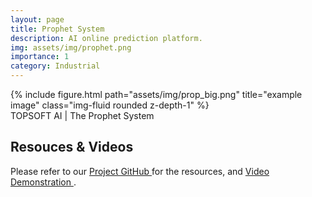 ```yaml
---
layout: page
title: Prophet System
description: AI online prediction platform.
img: assets/img/prophet.png
importance: 1
category: Industrial
---
```


<div class="row">
    <div class="col-sm mt-3 mt-md-0">
        {% include figure.html path="assets/img/prop_big.png" title="example image" class="img-fluid rounded z-depth-1" %}
    </div>
</div>
<div class="caption">
    TOPSOFT AI | The Prophet System
</div>


## Resouces & Videos

Please refer to our <a href="https://github.com/TOPSOFT-AI-PROPHET"> Project GitHub </a> for the resources, and  <a href="https://www.bilibili.com/video/BV12A411V7Jz/?vd_source=b83687f340153b1bd4db52e8b6236621"> Video Demonstration </a>.